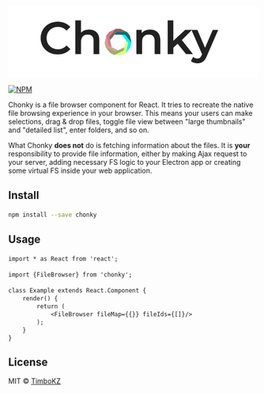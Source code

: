 <p align="center">
  <img src="./Chonky.jpg" alt="Chonky">
</p>

[![NPM](https://img.shields.io/npm/v/chonky.svg)](https://www.npmjs.com/package/chonky)

Chonky is a file browser component for React. It tries to recreate the native file browsing experience in your browser.
This means your users can make selections, drag & drop files, toggle file view between "large thumbnails" and "detailed
list", enter folders, and so on.

What Chonky **does not** do is fetching information about the files. It is **your** responsibility to provide file
information, either by making Ajax request to your server, adding necessary FS logic to your Electron app or creating
some virtual FS inside your web application.

## Install

```bash
npm install --save chonky
```

## Usage

```tsx
import * as React from 'react';

import {FileBrowser} from 'chonky';

class Example extends React.Component {
    render() {
        return (
            <FileBrowser fileMap={{}} fileIds={[]}/>
        );
    }
}
```

## License

MIT © [TimboKZ](https://github.com/TimboKZ)